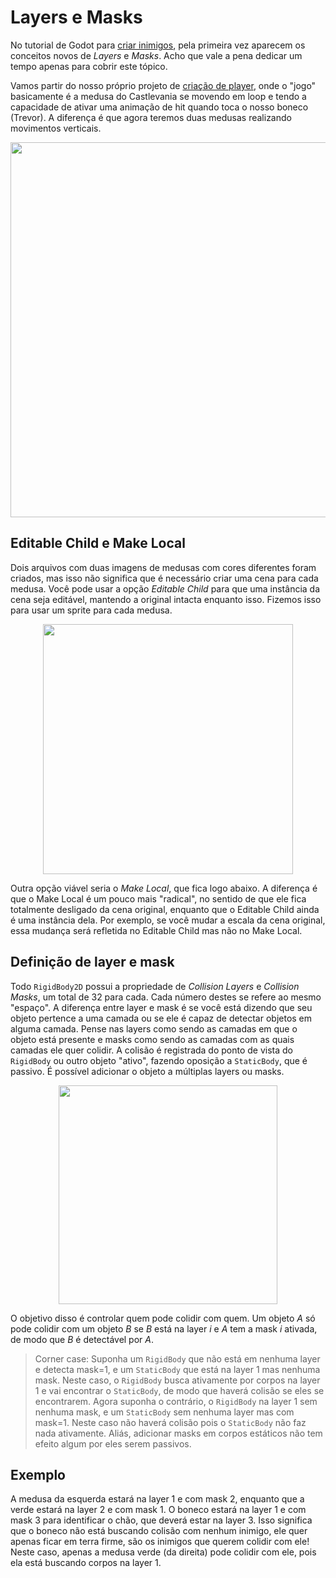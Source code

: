# Layers e Masks

No tutorial de Godot para [criar inimigos](https://docs.godotengine.org/en/stable/getting_started/first_2d_game/04.creating_the_enemy.html), pela primeira vez aparecem os conceitos novos de *Layers* e *Masks*. Acho que vale a pena dedicar um tempo apenas para cobrir este tópico.

Vamos partir do nosso próprio projeto de [criação de player](https://github.com/felipebottega/Games/tree/gh-pages/Getting%20started/Your%20first%202D%20game/Coding%20the%20player/Animation%201), onde o "jogo" basicamente é a medusa do Castlevania se movendo em loop e tendo a capacidade de ativar uma animação de hit quando toca o nosso boneco (Trevor). A diferença é que agora teremos duas medusas realizando movimentos verticais.

<p align="center">
    <img src="https://github.com/user-attachments/assets/a48d5f58-addc-4244-9505-9d14b1b898ee" width="600">
</p>

## Editable Child e Make Local

Dois arquivos com duas imagens de medusas com cores diferentes foram criados, mas isso não significa que é necessário criar uma cena para cada medusa. Você pode usar a opção *Editable Child* para que uma instância da cena seja editável, mantendo a original intacta enquanto isso. Fizemos isso para usar um sprite para cada medusa.

<p align="center">
    <img src="https://github.com/user-attachments/assets/afb28e2e-5246-44ae-bd17-9b70c55f79c3" width="400">
</p>

Outra opção viável seria o *Make Local*, que fica logo abaixo. A diferença é que o Make Local é um pouco mais "radical", no sentido de que ele fica totalmente desligado da cena original, enquanto que o Editable Child ainda é uma instância dela. Por exemplo, se você mudar a escala da cena original, essa mudança será refletida no Editable Child mas não no Make Local.

## Definição de layer e mask

Todo `RigidBody2D` possui a propriedade de *Collision Layers* e *Collision Masks*, um total de 32 para cada. Cada número destes se refere ao mesmo "espaço". A diferença entre layer e mask é se você está dizendo que seu objeto pertence a uma camada ou se ele é capaz de detectar objetos em alguma camada. Pense nas layers como sendo as camadas em que o objeto está presente e masks como sendo as camadas com as quais camadas ele quer colidir. A colisão é registrada do ponto de vista do `RigidBody` ou outro objeto "ativo", fazendo oposição a `StaticBody`, que é passivo. É possível adicionar o objeto a múltiplas layers ou masks. 

<p align="center">
    <img src="https://github.com/user-attachments/assets/4e152a91-112a-45fa-adde-c551e87ad456" width="350">
</p>

O objetivo disso é controlar quem pode colidir com quem. Um objeto $A$ só pode colidir com um objeto $B$ se $B$ está na layer $i$ e $A$ tem a mask $i$ ativada, de modo que $B$ é detectável por $A$. 

> Corner case: Suponha um `RigidBody` que não está em nenhuma layer e detecta mask=1, e um `StaticBody` que está na layer 1 mas nenhuma mask. Neste caso, o `RigidBody` busca ativamente por corpos na layer 1 e vai encontrar o `StaticBody`, de modo que haverá colisão se eles se encontrarem. Agora suponha o contrário, o `RigidBody` na layer 1 sem nenhuma mask, e um `StaticBody` sem nenhuma layer mas com mask=1. Neste caso não haverá colisão pois o `StaticBody` não faz nada ativamente. Aliás, adicionar masks em corpos estáticos não tem efeito algum por eles serem passivos.

## Exemplo

A medusa da esquerda estará na layer 1 e com mask 2, enquanto que a verde estará na layer 2 e com mask 1. O boneco estará na layer 1 e com mask 3 para identificar o chão, que deverá estar na layer 3. Isso significa que o boneco não está buscando colisão com nenhum inimigo, ele quer apenas ficar em terra firme, são os inimigos que querem colidir com ele! Neste caso, apenas a medusa verde (da direita) pode colidir com ele, pois ela está buscando corpos na layer 1.

